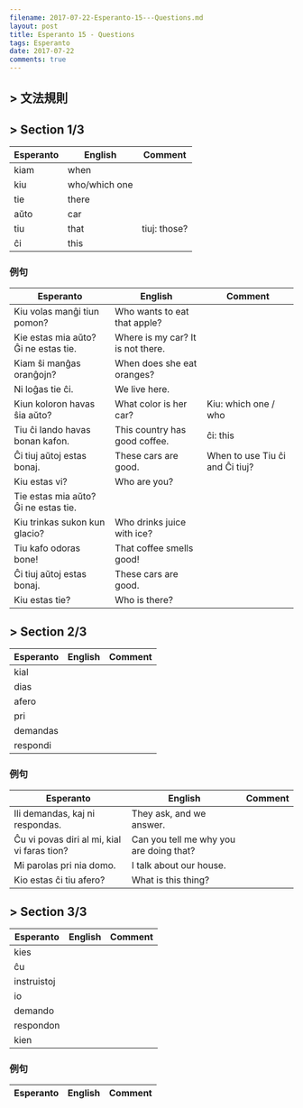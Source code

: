 ```yaml
---
filename: 2017-07-22-Esperanto-15---Questions.md
layout: post
title: Esperanto 15 - Questions
tags: Esperanto
date: 2017-07-22
comments: true
---
```


## > 文法規則

## > Section 1/3

|Esperanto|English|Comment|
|---|---|---|
|kiam|when||
|kiu|who/which one||
|tie|there||
|aŭto|car||
|tiu|that|tiuj: those?|
|ĉi|this||

### 例句

|Esperanto|English|Comment|
|---|---|---|
|Kiu volas manĝi tiun pomon?|Who wants to eat that apple?||
|Kie estas mia aŭto? Ĝi ne estas tie.|Where is my car? It is not there.||
|Kiam ŝi manĝas oranĝojn?|When does she eat oranges?||
|Ni loĝas tie ĉi.|We live here.||
|Kiun koloron havas ŝia aŭto?|What color is her car?|Kiu: which one / who|
|Tiu ĉi lando havas bonan kafon.|This country has good coffee.|ĉi: this|
|Ĉi tiuj aŭtoj estas bonaj.|These cars are good.|When to use Tiu ĉi and Ĉi tiuj?|
|Kiu estas vi?|Who are you?||
|Tie estas mia aŭto? Ĝi ne estas tie.||
|Kiu trinkas sukon kun glacio?|Who drinks juice with ice?||
|Tiu kafo odoras bone!|That coffee smells good!||
|Ĉi tiuj aŭtoj estas bonaj.|These cars are good.||
|Kiu estas tie?|Who is there?||

## > Section 2/3

|Esperanto|English|Comment|
|---|---|---|
|kial|||
|dias|||
|afero|||
|pri|||
|demandas|||
|respondi|||


### 例句

|Esperanto|English|Comment|
|---|---|---|
|Ili demandas, kaj ni respondas.|They ask, and we answer.||
|Ĉu vi povas diri al mi, kial vi faras tion?|Can you tell me why you are doing that?||
|Mi parolas pri nia domo.|I talk about our house.||
|Kio estas ĉi tiu afero?|What is this thing?|



## > Section 3/3

|Esperanto|English|Comment|
|---|---|---|
|kies|||
|ĉu|||
|instruistoj|||
|io|||
|demando|||
|respondon|||
|kien|||

### 例句

|Esperanto|English|Comment|
|---|---|---|

